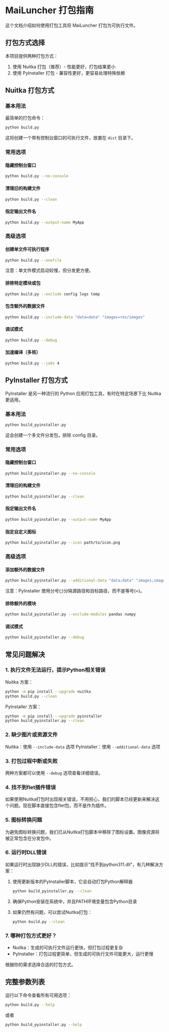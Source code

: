 # MaiLuncher 打包指南

这个文档介绍如何使用打包工具将 MaiLuncher 打包为可执行文件。

## 打包方式选择

本项目提供两种打包方式：
1. 使用 Nuitka 打包（推荐）- 性能更好，打包结果更小
2. 使用 PyInstaller 打包 - 兼容性更好，更容易处理特殊依赖

## Nuitka 打包方式

### 基本用法

最简单的打包命令：

```bash
python build.py
```

这将创建一个带有控制台窗口的可执行文件，放置在 `dist` 目录下。

### 常用选项

#### 隐藏控制台窗口

```bash
python build.py --no-console
```

#### 清理旧的构建文件

```bash
python build.py --clean
```

#### 指定输出文件名

```bash
python build.py --output-name MyApp
```

### 高级选项

#### 创建单文件可执行程序

```bash
python build.py --onefile
```
注意：单文件模式启动较慢，但分发更方便。

#### 排除特定模块或包

```bash
python build.py --exclude config logs temp
```

#### 包含额外的数据文件

```bash
python build.py --include-data "data=data" "images=res/images"
```

#### 调试模式

```bash
python build.py --debug
```

#### 加速编译（多核）

```bash
python build.py --jobs 4
```

## PyInstaller 打包方式

PyInstaller 是另一种流行的 Python 应用打包工具，有时在特定场景下比 Nuitka 更适用。

### 基本用法

```bash
python build_pyinstaller.py
```

这会创建一个多文件分发包，排除 config 目录。

### 常用选项

#### 隐藏控制台窗口

```bash
python build_pyinstaller.py --no-console
```

#### 清理旧的构建文件

```bash
python build_pyinstaller.py --clean
```

#### 指定输出文件名

```bash
python build_pyinstaller.py --output-name MyApp
```

#### 指定自定义图标

```bash
python build_pyinstaller.py --icon path/to/icon.png
```

### 高级选项

#### 添加额外的数据文件

```bash
python build_pyinstaller.py --additional-data "data;data" "images;images"
```
注意：PyInstaller 使用分号(;)分隔源路径和目标路径，而不是等号(=)。

#### 排除额外的模块

```bash
python build_pyinstaller.py --exclude-modules pandas numpy
```

#### 调试模式

```bash
python build_pyinstaller.py --debug
```

## 常见问题解决

### 1. 执行文件无法运行，提示Python相关错误

Nuitka 方案：
```bash
python -m pip install --upgrade nuitka
python build.py --clean
```

PyInstaller 方案：
```bash
python -m pip install --upgrade pyinstaller
python build_pyinstaller.py --clean
```

### 2. 缺少图片或资源文件

Nuitka：使用 `--include-data` 选项
PyInstaller：使用 `--additional-data` 选项

### 3. 打包过程中断或失败

两种方案都可以使用 `--debug` 选项查看详细错误。

### 4. 找不到flet插件错误

如果使用Nuitka打包时出现相关错误，不用担心，我们的脚本已经更新来解决这个问题。现在脚本直接包含flet包，而不是作为插件。

### 5. 图标转换问题

为避免图标转换问题，我们已从Nuitka打包脚本中移除了图标设置。图像资源将被正常包含在分发包中。

### 6. 运行时DLL错误

如果运行时出现缺少DLL的错误，比如提示"找不到python311.dll"，有几种解决方案：

1. 使用更新版本的PyInstaller脚本，它会自动打包Python解释器
   ```bash
   python build_pyinstaller.py --clean
   ```

2. 确保Python安装在系统中，并且PATH环境变量包含Python目录

3. 如果仍然有问题，可以尝试Nuitka打包：
   ```bash
   python build.py --clean
   ```

### 7. 哪种打包方式更好？

- Nuitka：生成的可执行文件运行更快，但打包过程更复杂
- PyInstaller：打包过程更简单，但生成的可执行文件可能更大，运行更慢

根据你的需求选择合适的打包方式。

## 完整参数列表

运行以下命令查看所有可用选项：

```bash
python build.py --help
```

或者

```bash
python build_pyinstaller.py --help
``` 